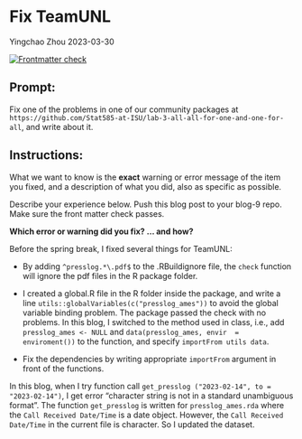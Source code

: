 Fix TeamUNL
================
Yingchao Zhou
2023-03-30

<!-- README.md is generated from README.Rmd. Please edit that file -->
<!-- badges: start -->

[![Frontmatter
check](../../actions/workflows/check-yaml.yaml/badge.svg)](../../actions/workflows/check-yaml.yaml)
<!-- badges: end -->

## Prompt:

Fix one of the problems in one of our community packages at
`https://github.com/Stat585-at-ISU/lab-3-all-all-for-one-and-one-for-all`,
and write about it.

## Instructions:

What we want to know is the **exact** warning or error message of the
item you fixed, and a description of what you did, also as specific as
possible.

Describe your experience below. Push this blog post to your blog-9 repo.
Make sure the front matter check passes.

**Which error or warning did you fix? … and how?**

Before the spring break, I fixed several things for TeamUNL:

- By adding `^presslog.*\.pdf$` to the .RBuildignore file, the `check`
  function will ignore the pdf files in the R package folder.

- I created a global.R file in the R folder inside the package, and
  write a line `utils::globalVariables(c("presslog_ames"))` to avoid the
  global variable binding problem. The package passed the check with no
  problems. In this blog, I switched to the method used in class, i.e.,
  add `presslog_ames <- NULL` and
  `data(presslog_ames, envir  = enviroment())` to the function, and
  specify `importFrom utils data`.

- Fix the dependencies by writing appropriate `importFrom` argument in
  front of the functions.

In this blog, when I try function call
`get_presslog ("2023-02-14", to = "2023-02-14")`, I get error “character
string is not in a standard unambiguous format”. The function
`get_presslog` is written for `presslog_ames.rda` where the
`Call Received Date/Time` is a date object. However, the
`Call Received Date/Time` in the current file is character. So I updated
the dataset.
